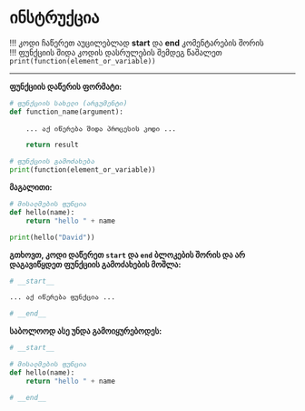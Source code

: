 # ინსტრუქცია

!!! კოდი ჩაწერეთ აუცილებლად **start** და **end** კომენტარების შორის  
!!! ფუნქციის შიდა კოდის დასრულების შემდეგ წაშალეთ `print(function(element_or_variable))`

---

**ფუნქციის დაწერის ფორმატი:**

```python
# ფუნქციის სახელი (არგუმენტი)
def function_name(argument):
 
    ... აქ იწერება შიდა პროცესის კოდი ...

    return result

# ფუნქციის გამოძახება
print(function(element_or_variable))
```

**მაგალითი:**

```python
# მისალმების ფუნცია
def hello(name):
    return "hello " + name

print(hello("David"))
```

**გთხოვთ, კოდი დაწერეთ `start` და `end` ბლოკების შორის და არ დაგავიწყდეთ ფუნქციის გამოძახების მოშლა:**

```python
# __start__

... აქ იწერება ფუნქცია ...

# __end__
```

**საბოლოოდ ასე უნდა გამოიყურებოდეს:**

```python
# __start__

# მისალმების ფუნცია
def hello(name):
    return "hello " + name

# __end__
